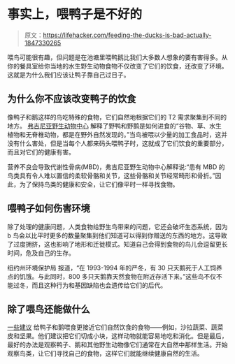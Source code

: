 # 事实上，喂鸭子是不好的

> 原文：<https://lifehacker.com/feeding-the-ducks-is-bad-actually-1847330265>

喂鸟可能很有趣，但问题是在池塘里喂鸭鹅比我们大多数人想象的要有害得多。从你的餐具室给你当地的水生野生动物食物不仅改变了它们的饮食，还改变了环境。这就是为什么我们应该让鸭子靠自己过日子。



## 为什么你不应该改变鸭子的饮食

像鸭子和鹅这样的鸟吃特殊的食物，它们自然地根据它们的 T2 需求聚集到不同的地方。 [弗吉尼亚野生动物中心](https://www.wildlifecenter.org/problem-feeding-ducks) 解释了野鸭和野鹅是如何进食的“谷物、草、水生植物和无脊椎动物，都是在野外自然发现的。”当鸟被喂以少量的加工食品时，这并没有什么害处，但是当每个人都来码头喂鸭子时，这就成了它们饮食的重要部分，而且对它们的健康有害。

营养不良会导致代谢性骨病(MBD)，弗吉尼亚野生动物中心解释说:“患有 MBD 的鸟类具有令人难以置信的柔软骨骼和关节，这些骨骼和关节经常畸形和骨折。”因此，为了保持鸟类的健康和安全，让它们像平时一样寻找食物。

## 喂鸭子如何伤害环境

除了处理的健康问题，人类食物给野生鸟带来的问题，它还会破坏生态系统，因为 b 鸟会以比平时更多的数量聚集到他们知道可以得到你赠送的东西的地方。这导致了过度拥挤，这也影响了地形和迁徙模式。知道自己会得到食物的鸟儿会逗留更长时间，危及自己的生存。

纽约州环境保护局 报道，“在 1993-1994 年的严冬，有 30 只天鹅死于人工饲养点的饥饿。与此同时，800 多只天鹅靠天然食物在附近存活下来。”这些鸟不仅不能过冬，而且这种行为和基因缺陷也会遗传给它们的后代。

## 除了喂鸟还能做什么

[一些建议](https://www.popsci.com/animals/what-to-feed-ducks/) 给鸭子和鹅喂食更接近它们自然饮食的食物——例如，沙拉蔬菜、蔬菜皮和坚果。他们建议把它们切成小块，这样动物就能容易地吃和消化。但是最后，最好的办法是观察鸭子、鹅和其他野生动物像它们通常在大自然中那样生活。开始观察鸟类，让它们寻找自己的食物，这样它们就能继续健康自然的生活。